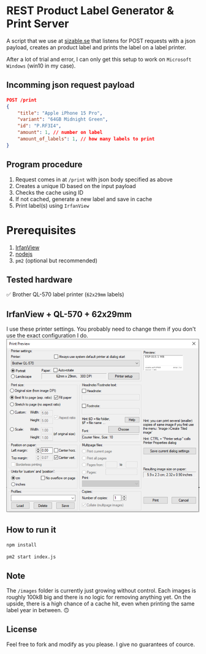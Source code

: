 # REST Product Label Generator & Print Server
A script that we use at [sizable.se](https://sizable.se) that listens for POST requests with a json payload, creates an product label and prints the label on a label printer.

After a lot of trial and error, I can only get this setup to work on `Microsoft Windows` (win10 in my case).

## Incomming json request payload
```json
POST /print
{
    "title": "Apple iPhone 15 Pro",
    "variant": "64GB Midnight Green",
    "id": "P.RF3I4",
    "amount": 1, // number on label
    "amount_of_labels": 1, // how many labels to print
}
```

## Program procedure
1. Request comes in at `/print` with json body specified as above
2. Creates a unique ID based on the input payload
3. Checks the cache using ID
4. If not cached, generate a new label and save in cache
5. Print label(s) using `IrfanView`

# Prerequisites
1. [IrfanView](https://www.irfanview.com/)
2. [nodejs](https://nodejs.org/)
3. `pm2` (optional but recommended)

## Tested hardware
✅ Brother QL-570 label printer (`62x29mm` labels)

## IrfanView + QL-570 + 62x29mm
I use these printer settings. You probably need to change them if you don't use the exact configuration I do.
![IrfanView setting](https://github.com/webjocke/product-label-print-server/blob/master/IrfanView-printer-settings.png?raw=true)


## How to run it
`npm install`

`pm2 start index.js`

## Note
The `/images` folder is currently just growing without control. Each images is roughly 100kB big and there is no logic for removing anything yet. On the upside, there is a high chance of a cache hit, even when printing the same label year in between. 🙃

## License
Feel free to fork and modify as you please. I give no guarantees of cource.